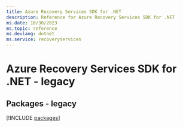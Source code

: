 ```yaml
---
title: Azure Recovery Services SDK for .NET
description: Reference for Azure Recovery Services SDK for .NET
ms.date: 10/30/2023
ms.topic: reference
ms.devlang: dotnet
ms.service: recoveryservices
---
```

# Azure Recovery Services SDK for .NET - legacy
## Packages - legacy
[!INCLUDE [packages](recovery-services-index.md)]